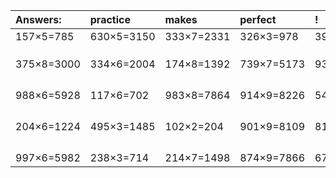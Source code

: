 | Answers: | practice | makes | perfect | ! |
| :--- | :--- | :--- | :--- | :--- |
| 157×5=785 | 630×5=3150 | 333×7=2331 | 326×3=978 | 392×6=2352 | 
|   |   |   |   |   | 
|   |   |   |   |   | 
|   |   |   |   |   | 
| 375×8=3000 | 334×6=2004 | 174×8=1392 | 739×7=5173 | 932×9=8388 | 
|   |   |   |   |   | 
|   |   |   |   |   | 
|   |   |   |   |   | 
|   |   |   |   |   | 
| 988×6=5928 | 117×6=702 | 983×8=7864 | 914×9=8226 | 544×3=1632 | 
|   |   |   |   |   | 
|   |   |   |   |   | 
|   |   |   |   |   | 
|   |   |   |   |   | 
| 204×6=1224 | 495×3=1485 | 102×2=204 | 901×9=8109 | 815×3=2445 | 
|   |   |   |   |   | 
|   |   |   |   |   | 
|   |   |   |   |   | 
|   |   |   |   |   | 
| 997×6=5982 | 238×3=714 | 214×7=1498 | 874×9=7866 | 678×5=3390 | 
